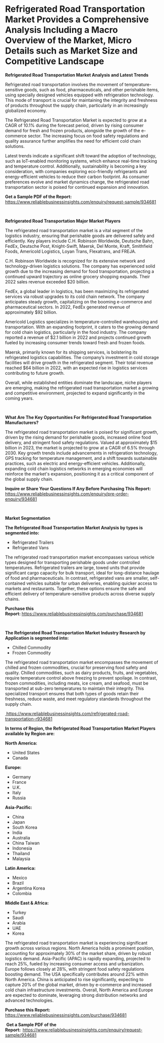<p><h1>Refrigerated Road Transportation Market Provides a Comprehensive Analysis Including a Macro Overview of the Market, Micro Details such as Market Size and Competitive Landscape</h1></p><p><strong>Refrigerated Road Transportation Market Analysis and Latest Trends</strong></p>
<p><p>Refrigerated road transportation involves the movement of temperature-sensitive goods, such as food, pharmaceuticals, and other perishable items, using specially designed vehicles equipped with refrigeration technology. This mode of transport is crucial for maintaining the integrity and freshness of products throughout the supply chain, particularly in an increasingly globalized economy.</p><p>The Refrigerated Road Transportation Market is expected to grow at a CAGR of 10.1% during the forecast period, driven by rising consumer demand for fresh and frozen products, alongside the growth of the e-commerce sector. The increasing focus on food safety regulations and quality assurance further amplifies the need for efficient cold chain solutions. </p><p>Latest trends indicate a significant shift toward the adoption of technology, such as IoT-enabled monitoring systems, which enhance real-time tracking and temperature control. Additionally, sustainability is becoming a key consideration, with companies exploring eco-friendly refrigerants and energy-efficient vehicles to reduce their carbon footprint. As consumer preferences evolve and market dynamics change, the refrigerated road transportation sector is poised for continued expansion and innovation.</p></p>
<p><strong>Get a Sample PDF of the Report:&nbsp;</strong> <a href="https://www.reliablebusinessinsights.com/enquiry/request-sample/934681?utm_campaign=3603&utm_medium=2&utm_source=Github&utm_content=ia&utm_term=18042025&utm_id=refrigerated-road-transportation">https://www.reliablebusinessinsights.com/enquiry/request-sample/934681</a></p>
<p>&nbsp;</p>
<p><strong>Refrigerated Road Transportation Major Market Players</strong></p>
<p><p>The refrigerated road transportation market is a vital segment of the logistics industry, ensuring that perishable goods are delivered safely and efficiently. Key players include C.H. Robinson Worldwide, Deutsche Bahn, FedEx, Deutsche Post, Knight-Swift, Maersk, Del Monte, Kraft, Smithfield Foods, Americold Logistics, Loyan Trans, Flexatrans, and FREJA.</p><p>C.H. Robinson Worldwide is recognized for its extensive network and technology-driven logistics solutions. The company has experienced solid growth due to the increasing demand for food transportation, projecting a continued upward trajectory as online grocery shopping expands. Their 2022 sales revenue exceeded $20 billion.</p><p>FedEx, a global leader in logistics, has been maximizing its refrigerated services via robust upgrades to its cold chain network. The company anticipates steady growth, capitalizing on the booming e-commerce and pharmaceutical sectors. In 2022, FedEx generated revenue of approximately $92 billion.</p><p>Americold Logistics specializes in temperature-controlled warehousing and transportation. With an expanding footprint, it caters to the growing demand for cold chain logistics, particularly in the food industry. The company reported a revenue of $2.1 billion in 2022 and projects continued growth fueled by increasing consumer trends toward fresh and frozen foods.</p><p>Maersk, primarily known for its shipping services, is bolstering its refrigerated logistics capabilities. The company’s investment in cold storage facilities will drive growth in the refrigerated segment. Their total revenue reached $64 billion in 2022, with an expected rise in logistics services contributing to future growth.</p><p>Overall, while established entities dominate the landscape, niche players are emerging, making the refrigerated road transportation market a growing and competitive environment, projected to expand significantly in the coming years.</p></p>
<p>&nbsp;</p>
<p><strong>What Are The Key Opportunities For Refrigerated Road Transportation Manufacturers?</strong></p>
<p><p>The refrigerated road transportation market is poised for significant growth, driven by the rising demand for perishable goods, increased online food delivery, and stringent food safety regulations. Valued at approximately $15 billion in 2023, the market is projected to grow at a CAGR of 6.5% through 2030. Key growth trends include advancements in refrigeration technology, GPS tracking for temperature management, and a shift towards sustainable practices, such as electric and energy-efficient vehicles. Additionally, expanding cold chain logistics networks in emerging economies will reinforce the market's expansion, positioning it as a critical component of the global supply chain.</p></p>
<p><strong>Inquire or Share Your Questions If Any Before Purchasing This Report:</strong> <a href="https://www.reliablebusinessinsights.com/enquiry/pre-order-enquiry/934681?utm_campaign=3603&utm_medium=2&utm_source=Github&utm_content=ia&utm_term=18042025&utm_id=refrigerated-road-transportation">https://www.reliablebusinessinsights.com/enquiry/pre-order-enquiry/934681</a></p>
<p>&nbsp;</p>
<p><strong>Market Segmentation</strong></p>
<p><strong>The Refrigerated Road Transportation Market Analysis by types is segmented into:</strong></p>
<p><ul><li>Refrigerated Trailers</li><li>Refrigerated Vans</li></ul></p>
<p><p>The refrigerated road transportation market encompasses various vehicle types designed for transporting perishable goods under controlled temperatures. Refrigerated trailers are large, towed units that provide significant cargo capacity for bulk transport, ideal for long-distance haulage of food and pharmaceuticals. In contrast, refrigerated vans are smaller, self-contained vehicles suitable for urban deliveries, enabling quicker access to markets and restaurants. Together, these options ensure the safe and efficient delivery of temperature-sensitive products across diverse supply chains.</p></p>
<p><strong>Purchase this Report:&nbsp;</strong><a href="https://www.reliablebusinessinsights.com/purchase/934681?utm_campaign=3603&utm_medium=2&utm_source=Github&utm_content=ia&utm_term=18042025&utm_id=refrigerated-road-transportation">https://www.reliablebusinessinsights.com/purchase/934681</a></p>
<p>&nbsp;</p>
<p><strong>The Refrigerated Road Transportation Market Industry Research by Application is segmented into:</strong></p>
<p><ul><li>Chilled Commodity</li><li>Frozen Commodity</li></ul></p>
<p><p>The refrigerated road transportation market encompasses the movement of chilled and frozen commodities, crucial for preserving food safety and quality. Chilled commodities, such as dairy products, fruits, and vegetables, require temperature control above freezing to prevent spoilage. In contrast, frozen commodities, including meats, ice cream, and seafood, must be transported at sub-zero temperatures to maintain their integrity. This specialized transport ensures that both types of goods retain their freshness, reduce waste, and meet regulatory standards throughout the supply chain.</p></p>
<p><a href="https://www.reliablebusinessinsights.com/refrigerated-road-transportation-r934681?utm_campaign=3603&utm_medium=2&utm_source=Github&utm_content=ia&utm_term=18042025&utm_id=refrigerated-road-transportation">&nbsp;https://www.reliablebusinessinsights.com/refrigerated-road-transportation-r934681</a></p>
<p><strong>In terms of Region, the Refrigerated Road Transportation Market Players available by Region are:</strong></p>
<p>
    <p> <strong> North America: </strong>
        <ul>
            <li>United States</li>
            <li>Canada</li>
        </ul>
        </p> 
    <p> <strong> Europe: </strong>
        <ul>
            <li>Germany</li>
            <li>France</li>
            <li>U.K.</li>
            <li>Italy</li>
            <li>Russia</li>
        </ul>
        </p> 
    <p> <strong> Asia-Pacific: </strong>
        <ul>
            <li>China</li>
            <li>Japan</li>
            <li>South Korea</li>
            <li>India</li>
            <li>Australia</li>
            <li>China Taiwan</li>
            <li>Indonesia</li>
            <li>Thailand</li>
            <li>Malaysia</li>
        </ul>
        </p> 
    <p> <strong> Latin America: </strong>
        <ul>
            <li>Mexico</li>
            <li>Brazil</li>
            <li>Argentina Korea</li>
            <li>Colombia</li>
        </ul>
        </p> 
    <p> <strong> Middle East & Africa: </strong>
        <ul>
            <li>Turkey</li>
            <li>Saudi</li>
            <li>Arabia</li>
            <li>UAE</li>
            <li>Korea</li>
        </ul>
    </p>
    </p>
<p><p>The refrigerated road transportation market is experiencing significant growth across various regions. North America holds a prominent position, accounting for approximately 30% of the market share, driven by robust logistics demand. Asia-Pacific (APAC) is rapidly expanding, projected to reach 25%, fueled by increasing consumer access and urbanization. Europe follows closely at 28%, with stringent food safety regulations boosting demand. The USA specifically contributes around 22% within North America. China is anticipated to rise significantly, expecting to capture 20% of the global market, driven by e-commerce and increased cold chain infrastructure investments. Overall, North America and Europe are expected to dominate, leveraging strong distribution networks and advanced technologies.</p></p>
<p><strong>Purchase this Report: </strong><a href="https://www.reliablebusinessinsights.com/purchase/934681?utm_campaign=3603&utm_medium=2&utm_source=Github&utm_content=ia&utm_term=18042025&utm_id=refrigerated-road-transportation">https://www.reliablebusinessinsights.com/purchase/934681</a></p>
<p>&nbsp;<strong>Get a Sample PDF of the Report:&nbsp;&nbsp;</strong><a href="https://www.reliablebusinessinsights.com/enquiry/request-sample/934681?utm_campaign=3603&utm_medium=2&utm_source=Github&utm_content=ia&utm_term=18042025&utm_id=refrigerated-road-transportation">https://www.reliablebusinessinsights.com/enquiry/request-sample/934681</a></p>
<p><strong></strong></p>
<p><p></p><p></p><p></p></p>